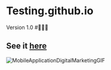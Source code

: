 # Testing.github.io
Version 1.0
#🧑🏾‍💻
## See it [here](https://thiagomassenomaciel.github.io/Testing.github.io/bordershadow/index.html)

![MobileApplicationDigitalMarketingGIF](https://github.com/ThiagoMassenoMaciel/Testing.github.io/assets/107934374/7db5e308-91e5-4c1c-89a8-9fdcbbe985ae)

